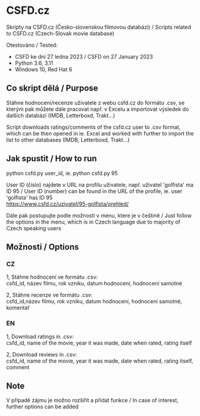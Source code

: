 # CSFD.cz
Skripty na CSFD.cz (Česko-slovenskou filmovou databázi) / Scripts related to CSFD.cz (Czech-Slovak movie database)

Otestováno / Tested:
  - CSFD ke dni 27 ledna 2023 / CSFD on 27 January 2023
  - Python 3.6, 3.11
  - Windows 10, Red Hat 6  

## Co skript dělá / Purpose
Stáhne hodnocení/recenze uživatele z webu csfd.cz do formátu .csv, se kterým pak můžete dále pracovat např. v Excelu a importovat výsledek do dalších databází (IMDB, Letterboxd, Trakt...)  

Script downloads ratings/comments of the csfd.cz user to .csv format, which can be then opened in ie. Excel and worked with further to import the list to other databases (IMDB, Letterboxd, Trakt...)  


## Jak spustit / How to run
python csfd.py user_id, ie. python csfd.py 95  

User ID (číslo) najdete v URL na profilu uživatele, např. uživatel 'golfista' ma ID 95 / User ID (number) can be found in the URL of the profile, ie. user 'golfista' has ID 95    
https://www.csfd.cz/uzivatel/95-golfista/prehled/
    
Dále pak postupujte podle možností v menu, ktere je v češtině / Just follow the options in the menu, which is in Czech language due to majority of Czech speaking users  

## Možnosti / Options
### CZ  
1, Stáhne hodnocení ve formátu .csv:  
csfd_id, název filmu, rok vzniku, datum hodnocení, hodnocení samotné  

2, Stáhne recenze ve formátu .csv:  
csfd_id,název filmu, rok vzniku, datum hodnocení, hodnocení samotné, komentář  


### EN  
1, Download ratings in .csv:  
csfd_id, name of the movie, year it was made, date when rated, rating itself  

2, Download reviews in .csv:  
csfd_id, name of the movie, year it was made, date when rated, rating itself, comment  



## Note  
V případě zájmu je možno rozšířit a přidat funkce / In case of interest, further options can be added  
